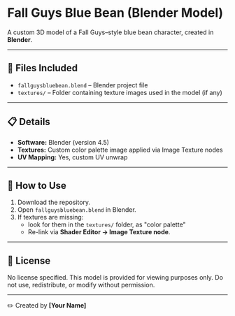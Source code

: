 # Fall Guys Blue Bean (Blender Model)

A custom 3D model of a Fall Guys–style blue bean character, created in **Blender**.

---

## 📂 Files Included
- `fallguysbluebean.blend` – Blender project file
- `textures/` – Folder containing texture images used in the model (if any)

---

## 📋 Details
- **Software:** Blender (version 4.5)
- **Textures:** Custom color palette image applied via Image Texture nodes
- **UV Mapping:** Yes, custom UV unwrap

---

## 🚀 How to Use
1. Download the repository.
2. Open `fallguysbluebean.blend` in Blender.
3. If textures are missing:
   - look for them in the `textures/` folder, as "color palette"
   - Re-link via **Shader Editor → Image Texture node**.

---

## 📜 License
No license specified. This model is provided for viewing purposes only. Do not use, redistribute, or modify without permission.

---

✏️ Created by **[Your Name]**
